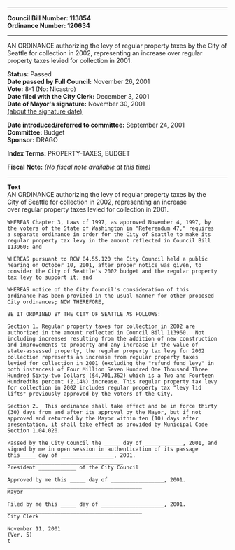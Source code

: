 * * * * *  
  
**Council Bill Number: [](#h0)[](#h2)113854**   
**Ordinance Number: 120634**  
  
* * * * *  
  
AN ORDINANCE authorizing the levy of regular property taxes by the City of Seattle for collection in 2002, representing an increase over regular property taxes levied for collection in 2001.  
  
**Status:** Passed   
**Date passed by Full Council:** November 26, 2001   
**Vote:** 8-1 (No: Nicastro)   
**Date filed with the City Clerk:** December 3, 2001   
**Date of Mayor's signature:** November 30, 2001   
[(about the signature date)](/~public/approvaldate.htm)   
  
  
**Date introduced/referred to committee:** September 24, 2001   
**Committee:** Budget   
**Sponsor:** DRAGO   
  
**Index Terms:** PROPERTY-TAXES, BUDGET  
  
**Fiscal Note:** *(No fiscal note available at this time)*  
  
* * * * *  
  
**Text**  
    AN ORDINANCE authorizing the levy of regular property taxes by the  
    City of Seattle for collection in 2002, representing an increase  
    over regular property taxes levied for collection in 2001.  
  
    WHEREAS Chapter 3, Laws of 1997, as approved November 4, 1997, by  
    the voters of the State of Washington in "Referendum 47," requires  
    a separate ordinance in order for the City of Seattle to make its  
    regular property tax levy in the amount reflected in Council Bill  
    113960; and  
  
    WHEREAS pursuant to RCW 84.55.120 the City Council held a public  
    hearing on October 10, 2001, after proper notice was given, to  
    consider the City of Seattle's 2002 budget and the regular property  
    tax levy to support it; and  
  
    WHEREAS notice of the City Council's consideration of this  
    ordinance has been provided in the usual manner for other proposed  
    City ordinances; NOW THEREFORE,  
  
    BE IT ORDAINED BY THE CITY OF SEATTLE AS FOLLOWS:  
  
    Section 1. Regular property taxes for collection in 2002 are  
    authorized in the amount reflected in Council Bill 113960.  Not  
    including increases resulting from the addition of new construction  
    and improvements to property and any increase in the value of  
    state-assessed property, the regular property tax levy for 2002  
    collection represents an increase from regular property taxes  
    levied for collection in 2001 (excluding the "refund fund levy" in  
    both instances) of Four Million Seven Hundred One Thousand Three  
    Hundred Sixty-two Dollars ($4,701,362) which is a Two and Fourteen  
    Hundredths percent (2.14%) increase. This regular property tax levy  
    for collection in 2002 includes regular property tax "levy lid  
    lifts" previously approved by the voters of the City.  
  
    Section 2.  This ordinance shall take effect and be in force thirty  
    (30) days from and after its approval by the Mayor, but if not  
    approved and returned by the Mayor within ten (10) days after  
    presentation, it shall take effect as provided by Municipal Code  
    Section 1.04.020.  
  
    Passed by the City Council the _____ day of ____________, 2001, and  
    signed by me in open session in authentication of its passage  
    this_____ day of _________________, 2001.  
    _____________________________________  
    President ____________ of the City Council  
  
    Approved by me this _____ day of _________________, 2001.  
    ___________________________________________  
    Mayor  
  
    Filed by me this _____ day of ____________________, 2001.  
    ___________________________________________  
    City Clerk  
  
    November 11, 2001  
    (Ver. 5)  
    t  
